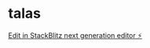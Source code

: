 # talas

[Edit in StackBlitz next generation editor ⚡️](https://stackblitz.com/~/github.com/noelsingano26/talas)